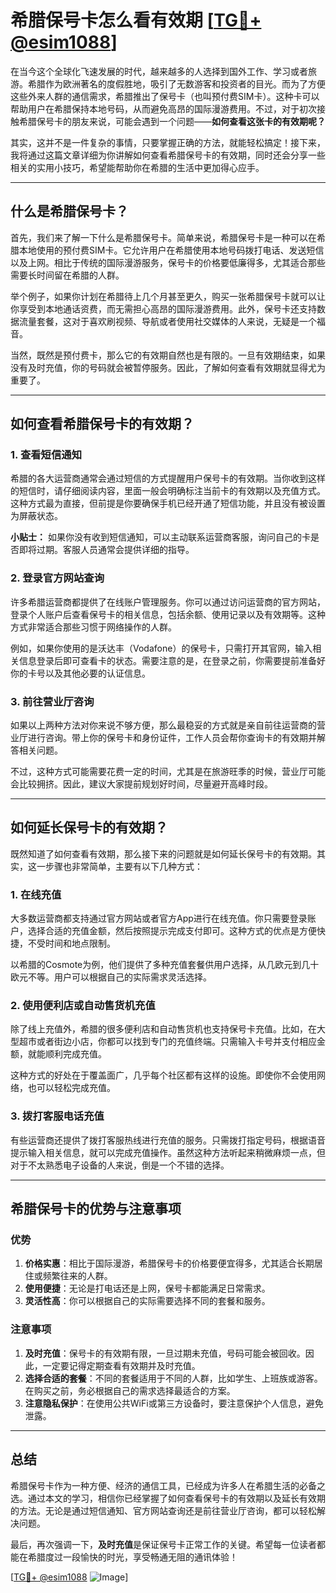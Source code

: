 # 希腊保号卡怎么看有效期 [[TG💪+ @esim1088](https://t.me/s/esim1088)]

在当今这个全球化飞速发展的时代，越来越多的人选择到国外工作、学习或者旅游。希腊作为欧洲著名的度假胜地，吸引了无数游客和投资者的目光。而为了方便这些外来人群的通信需求，希腊推出了保号卡（也叫预付费SIM卡）。这种卡可以帮助用户在希腊保持本地号码，从而避免高昂的国际漫游费用。不过，对于初次接触希腊保号卡的朋友来说，可能会遇到一个问题——**如何查看这张卡的有效期呢？**

其实，这并不是一件复杂的事情，只要掌握正确的方法，就能轻松搞定！接下来，我将通过这篇文章详细为你讲解如何查看希腊保号卡的有效期，同时还会分享一些相关的实用小技巧，希望能帮助你在希腊的生活中更加得心应手。

---

## **什么是希腊保号卡？**

首先，我们来了解一下什么是希腊保号卡。简单来说，希腊保号卡是一种可以在希腊本地使用的预付费SIM卡。它允许用户在希腊使用本地号码拨打电话、发送短信以及上网。相比于传统的国际漫游服务，保号卡的价格要低廉得多，尤其适合那些需要长时间留在希腊的人群。

举个例子，如果你计划在希腊待上几个月甚至更久，购买一张希腊保号卡就可以让你享受到本地通话资费，而无需担心高昂的国际漫游费用。此外，保号卡还支持数据流量套餐，这对于喜欢刷视频、导航或者使用社交媒体的人来说，无疑是一个福音。

当然，既然是预付费卡，那么它的有效期自然也是有限的。一旦有效期结束，如果没有及时充值，你的号码就会被暂停服务。因此，了解如何查看有效期就显得尤为重要了。

---

## **如何查看希腊保号卡的有效期？**

### **1. 查看短信通知**

希腊的各大运营商通常会通过短信的方式提醒用户保号卡的有效期。当你收到这样的短信时，请仔细阅读内容，里面一般会明确标注当前卡的有效期以及充值方式。这种方式最为直接，但前提是你要确保手机已经开通了短信功能，并且没有被设置为屏蔽状态。

**小贴士：** 如果你没有收到短信通知，可以主动联系运营商客服，询问自己的卡是否即将过期。客服人员通常会提供详细的指导。

### **2. 登录官方网站查询**

许多希腊运营商都提供了在线账户管理服务。你可以通过访问运营商的官方网站，登录个人账户后查看保号卡的相关信息，包括余额、使用记录以及有效期等。这种方式非常适合那些习惯于网络操作的人群。

例如，如果你使用的是沃达丰（Vodafone）的保号卡，只需打开其官网，输入相关信息登录后即可查看卡的状态。需要注意的是，在登录之前，你需要提前准备好你的卡号以及其他必要的认证信息。

### **3. 前往营业厅咨询**

如果以上两种方法对你来说不够方便，那么最稳妥的方式就是亲自前往运营商的营业厅进行咨询。带上你的保号卡和身份证件，工作人员会帮你查询卡的有效期并解答相关问题。

不过，这种方式可能需要花费一定的时间，尤其是在旅游旺季的时候，营业厅可能会比较拥挤。因此，建议大家提前规划好时间，尽量避开高峰时段。

---

## **如何延长保号卡的有效期？**

既然知道了如何查看有效期，那么接下来的问题就是如何延长保号卡的有效期。其实，这一步骤也非常简单，主要有以下几种方式：

### **1. 在线充值**

大多数运营商都支持通过官方网站或者官方App进行在线充值。你只需要登录账户，选择合适的充值金额，然后按照提示完成支付即可。这种方式的优点是方便快捷，不受时间和地点限制。

以希腊的Cosmote为例，他们提供了多种充值套餐供用户选择，从几欧元到几十欧元不等。用户可以根据自己的实际需求灵活选择。

### **2. 使用便利店或自动售货机充值**

除了线上充值外，希腊的很多便利店和自动售货机也支持保号卡充值。比如，在大型超市或者街边小店，你都可以找到专门的充值终端。只需输入卡号并支付相应金额，就能顺利完成充值。

这种方式的好处在于覆盖面广，几乎每个社区都有这样的设施。即使你不会使用网络，也可以轻松完成充值。

### **3. 拨打客服电话充值**

有些运营商还提供了拨打客服热线进行充值的服务。只需拨打指定号码，根据语音提示输入相关信息，就可以完成充值操作。虽然这种方法听起来稍微麻烦一点，但对于不太熟悉电子设备的人来说，倒是一个不错的选择。

---

## **希腊保号卡的优势与注意事项**

### **优势**

1. **价格实惠**：相比于国际漫游，希腊保号卡的价格要便宜得多，尤其适合长期居住或频繁往来的人群。
2. **使用便捷**：无论是打电话还是上网，保号卡都能满足日常需求。
3. **灵活性高**：你可以根据自己的实际需要选择不同的套餐和服务。

### **注意事项**

1. **及时充值**：保号卡的有效期有限，一旦过期未充值，号码可能会被回收。因此，一定要记得定期查看有效期并及时充值。
2. **选择合适的套餐**：不同的套餐适用于不同的人群，比如学生、上班族或游客。在购买之前，务必根据自己的需求选择最适合的方案。
3. **注意隐私保护**：在使用公共WiFi或第三方设备时，要注意保护个人信息，避免泄露。

---

## **总结**

希腊保号卡作为一种方便、经济的通信工具，已经成为许多人在希腊生活的必备之选。通过本文的学习，相信你已经掌握了如何查看保号卡的有效期以及延长有效期的方法。无论是通过短信通知、官方网站查询还是前往营业厅咨询，都可以轻松解决问题。

最后，再次强调一下，**及时充值**是保证保号卡正常工作的关键。希望每一位读者都能在希腊度过一段愉快的时光，享受畅通无阻的通讯体验！

[[TG💪+ @esim1088](https://t.me/s/esim1088) ![Image](https://i.postimg.cc/4NQfJmqS/Snipaste-2025-05-13-00-14-12.png)]
